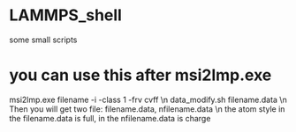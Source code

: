 # LAMMPS_shell
some small scripts

# you can use this after msi2lmp.exe
msi2lmp.exe filename -i -class 1 -frv cvff \n
data_modify.sh filename.data \n
Then you will get two file: filename.data, nfilename.data \n
the atom style in the filename.data is full, in the nfilename.data is charge
